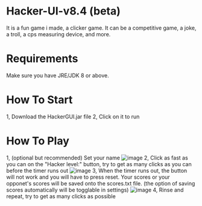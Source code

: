 # Hacker-UI-v8.4 (beta)
It is a fun game i made, a clicker game.
It can be a competitive game, a joke, a troll, a cps measuring device, and more.

# Requirements
Make sure you have JRE/JDK 8 or above.

# How To Start
1, Download the HackerGUI.jar file
2, Click on it to run

# How To Play
1, (optional but recommended) Set your name
![image](https://user-images.githubusercontent.com/47045986/111418334-8bf19500-86b5-11eb-90d8-681146907fac.png)
2, Click as fast as you can on the "Hacker level:" button, try to get as many clicks as you can before the timer runs out
![image](https://user-images.githubusercontent.com/47045986/111418448-be9b8d80-86b5-11eb-980b-a201c5bd97f7.png)
3, When the timer runs out, the button will not work and you will have to press reset. Your scores or your opponet's scores will be saved onto the scores.txt file. (the option of saving scores automatically will be togglable in settings)
![image](https://user-images.githubusercontent.com/47045986/111418667-1934e980-86b6-11eb-8809-a9935e491ab1.png)
4, Rinse and repeat, try to get as many clicks as possible
